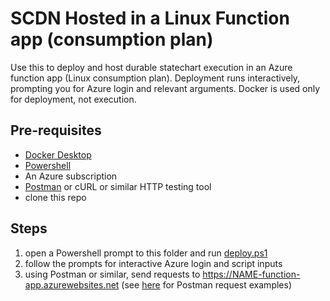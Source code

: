 # SCDN Hosted in a Linux Function app (consumption plan)

Use this to deploy and host durable statechart execution in an Azure function app (Linux consumption plan). Deployment runs interactively, prompting you for Azure login and relevant arguments. Docker is used only for deployment, not execution.

## Pre-requisites

- [Docker Desktop](https://www.docker.com/products/docker-desktop)
- [Powershell](https://docs.microsoft.com/en-us/powershell/scripting/install/installing-powershell?view=powershell-7.1)
- An Azure subscription
- [Postman](http://www.postman.com) or cURL or similar HTTP testing tool
- clone this repo

## Steps

1. open a Powershell prompt to this folder and run [deploy.ps1](./deploy.ps1)
1. follow the prompts for interactive Azure login and script inputs
1. using Postman or similar, send requests to https://NAME-function-app.azurewebsites.net (see [here](../../WebHost/statecharts.postman_collection.json) for Postman request examples)

